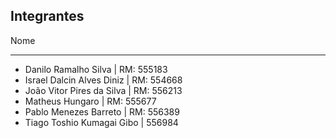 ## Integrantes

  Nome               
  ------------------ --------------------------------------------
* Danilo Ramalho Silva | RM: 555183
* Israel Dalcin Alves Diniz | RM: 554668
* João Vitor Pires da Silva | RM: 556213
* Matheus Hungaro | RM: 555677
* Pablo Menezes Barreto | RM: 556389
* Tiago Toshio Kumagai Gibo | 556984
